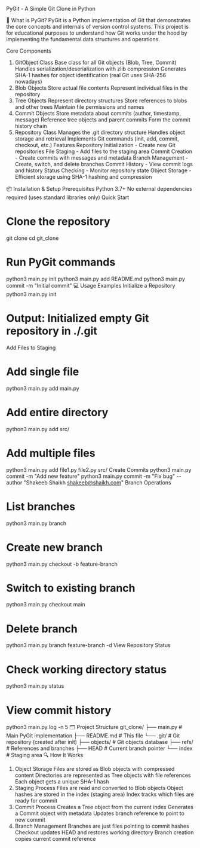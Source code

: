 PyGit - A Simple Git Clone in Python

📖 What is PyGit?
PyGit is a Python implementation of Git that demonstrates the core concepts and internals of version control systems. This project is for educational purposes to understand how Git works under the hood by implementing the fundamental data structures and operations.

Core Components
1. GitObject Class
Base class for all Git objects (Blob, Tree, Commit)
Handles serialization/deserialization with zlib compression
Generates SHA-1 hashes for object identification (real Git uses SHA-256 nowadays)
2. Blob Objects
Store actual file contents
Represent individual files in the repository
3. Tree Objects
Represent directory structures
Store references to blobs and other trees
Maintain file permissions and names
4. Commit Objects
Store metadata about commits (author, timestamp, message)
Reference tree objects and parent commits
Form the commit history chain
5. Repository Class
Manages the .git directory structure
Handles object storage and retrieval
Implements Git commands (init, add, commit, checkout, etc.)
Features
Repository Initialization - Create new Git repositories
File Staging - Add files to the staging area
Commit Creation - Create commits with messages and metadata
Branch Management - Create, switch, and delete branches
Commit History - View commit logs and history
Status Checking - Monitor repository state
Object Storage - Efficient storage using SHA-1 hashing and compression

📦 Installation & Setup
Prerequisites
Python 3.7+
No external dependencies required (uses standard libraries only)
Quick Start
# Clone the repository
git clone <this-repo-url>
cd git_clone

# Run PyGit commands
python3 main.py init
python3 main.py add README.md
python3 main.py commit -m "Initial commit"
💻 Usage Examples
Initialize a Repository
python3 main.py init
# Output: Initialized empty Git repository in ./.git
Add Files to Staging
# Add single file
python3 main.py add main.py

# Add entire directory
python3 main.py add src/

# Add multiple files
python3 main.py add file1.py file2.py src/
Create Commits
python3 main.py commit -m "Add new feature"
python3 main.py commit -m "Fix bug" --author "Shakeeb Shaikh <shakeeb@shaikh.com>"
Branch Operations
# List branches
python3 main.py branch

# Create new branch
python3 main.py checkout -b feature-branch

# Switch to existing branch
python3 main.py checkout main

# Delete branch
python3 main.py branch feature-branch -d
View Repository Status
# Check working directory status
python3 main.py status

# View commit history
python3 main.py log -n 5
🗂️ Project Structure
git_clone/
├── main.py          # Main PyGit implementation
├── README.md        # This file
└── .git/           # Git repository (created after init)
    ├── objects/    # Git objects database
    ├── refs/       # References and branches
    ├── HEAD        # Current branch pointer
    └── index       # Staging area
🔍 How It Works
1. Object Storage
Files are stored as Blob objects with compressed content
Directories are represented as Tree objects with file references
Each object gets a unique SHA-1 hash
2. Staging Process
Files are read and converted to Blob objects
Object hashes are stored in the index (staging area)
Index tracks which files are ready for commit
3. Commit Process
Creates a Tree object from the current index
Generates a Commit object with metadata
Updates branch reference to point to new commit
4. Branch Management
Branches are just files pointing to commit hashes
Checkout updates HEAD and restores working directory
Branch creation copies current commit reference
